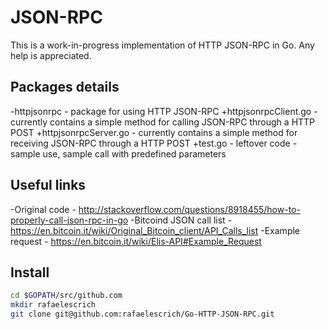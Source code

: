 # JSON-RPC

This is a work-in-progress implementation of HTTP JSON-RPC in Go. Any help is appreciated.

## Packages details

-httpjsonrpc - package for using HTTP JSON-RPC
    +httpjsonrpcClient.go - currently contains a simple method for calling JSON-RPC through a HTTP POST
    +httpjsonrpcServer.go - currently contains a simple method for receiving JSON-RPC through a HTTP POST
    +test.go - leftover code - sample use, sample call with predefined parameters

## Useful links

-Original code - <http://stackoverflow.com/questions/8918455/how-to-properly-call-json-rpc-in-go>
-Bitcoind JSON call list - <https://en.bitcoin.it/wiki/Original_Bitcoin_client/API_Calls_list>
-Example request - <https://en.bitcoin.it/wiki/Elis-API#Example_Request>

## Install

```bash
cd $GOPATH/src/github.com
mkdir rafaelescrich
git clone git@github.com:rafaelescrich/Go-HTTP-JSON-RPC.git
```